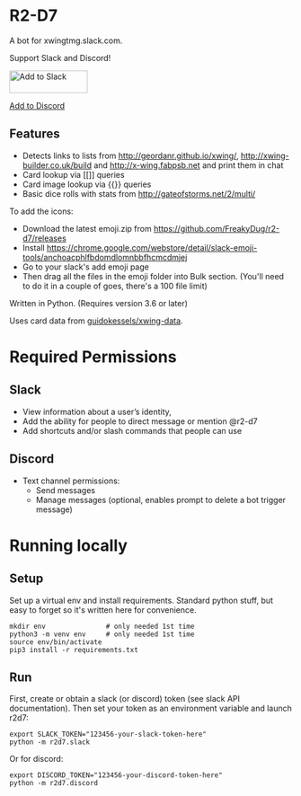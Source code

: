 # R2-D7
A bot for xwingtmg.slack.com.

Support Slack and Discord!

<a href="https://slack.com/oauth/authorize?client_id=22172116449.94722582676&scope=bot"><img alt="Add to Slack" height="40" width="139" src="https://platform.slack-edge.com/img/add_to_slack.png" srcset="https://platform.slack-edge.com/img/add_to_slack.png 1x, https://platform.slack-edge.com/img/add_to_slack@2x.png 2x" /></a>

<a href="https://discordapp.com/oauth2/authorize?client_id=569554290331353088&permissions=309237967936&scope=bot">Add to Discord</a>

## Features
- Detects links to lists from <http://geordanr.github.io/xwing/>, <http://xwing-builder.co.uk/build> and <http://x-wing.fabpsb.net> and print them in chat
- Card lookup via [[]] queries
- Card image lookup via {{}} queries
- Basic dice rolls with stats from http://gateofstorms.net/2/multi/

To add the icons:
- Download the latest emoji.zip from https://github.com/FreakyDug/r2-d7/releases
- Install https://chrome.google.com/webstore/detail/slack-emoji-tools/anchoacphlfbdomdlomnbbfhcmcdmjej
- Go to your slack's add emoji page
- Then drag all the files in the emoji folder into Bulk section. (You'll need to do it in a couple of goes, there's a 100 file limit)

Written in Python. (Requires version 3.6 or later)

Uses card data from <a href="https://github.com/guidokessels/xwing-data">guidokessels/xwing-data</a>.

# Required Permissions
## Slack
- View information about a user’s identity,
- Add the ability for people to direct message or mention @r2-d7
- Add shortcuts and/or slash commands that people can use

## Discord
- Text channel permissions:
  - Send messages
  - Manage messages (optional, enables prompt to delete a bot trigger message)

# Running locally
## Setup
Set up a virtual env and install requirements. Standard python stuff, but
easy to forget so it's written here for convenience.
```
mkdir env               # only needed 1st time
python3 -m venv env     # only needed 1st time
source env/bin/activate
pip3 install -r requirements.txt
```

## Run
First, create or obtain a slack (or discord) token (see slack API documentation).
Then set your token as an environment variable and launch r2d7:
```
export SLACK_TOKEN="123456-your-slack-token-here"
python -m r2d7.slack
```
Or for discord:
```
export DISCORD_TOKEN="123456-your-discord-token-here"
python -m r2d7.discord
```


